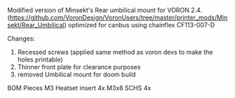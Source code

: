 Modified version of Minsekt's Rear umbilical mount for VORON 2.4. (https://github.com/VoronDesign/VoronUsers/tree/master/printer_mods/Minsekt/Rear_Umbilical) optimized for canbus using chainflex CF113-007-D

Changes:
1. Recessed screws (applied same method as voron devs to make the holes printable)
2. Thinner front plate for clearance purposes
3. removed Umbilical mount for doom build

BOM	Pieces
M3 Heatset insert	4x
M3x8 SCHS	4x